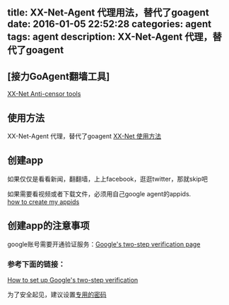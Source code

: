 title: XX-Net-Agent 代理用法，替代了goagent
date: 2016-01-05 22:52:28
categories: agent
tags: agent
description: XX-Net-Agent 代理，替代了goagent
---

## [接力GoAgent翻墙工具]
[XX-Net Anti-censor tools](https://github.com/XX-net/XX-Net)

## 使用方法
XX-Net-Agent 代理，替代了goagent [XX-Net 使用方法](https://github.com/XX-net/XX-Net/wiki/%E4%BD%BF%E7%94%A8%E6%96%B9%E6%B3%95)


## 创建app
如果仅仅是看看新闻，翻翻墙，上上facebook，逛逛twitter，那就skip吧

如果需要看视频或者下载文件，必须用自己google agent的appids.  
[how to create my appids](https://github.com/XX-net/XX-Net/wiki/how-to-create-my-appids)  


## 创建app的注意事项 
google账号需要开通验证服务：[Google's two-step verification page](https://www.google.com/landing/2step/)

### 参考下面的链接：
[How to set up Google's two-step verification](http://www.cnet.com/how-to/how-to-set-up-googles-two-step-verification/)

为了安全起见，建议设置[专用的密码](https://security.google.com/settings/security/apppasswords) 
